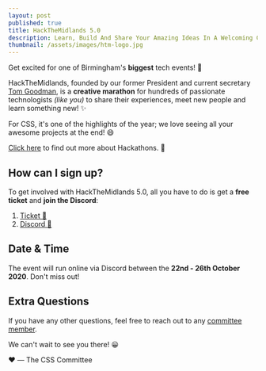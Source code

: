 ```yaml
---
layout: post 
published: true
title: HackTheMidlands 5.0
description: Learn, Build And Share Your Amazing Ideas In A Welcoming Community
thumbnail: /assets/images/htm-logo.jpg
---
```


Get excited for one of Birmingham's **biggest** tech events! 🎉

HackTheMidlands, founded by our former President and current secretary 
[Tom Goodman](https://twitter.com/tauomicronmu?s=21), is a **creative marathon** for hundreds of passionate
 technologists *(like you)* to share their experiences, meet new people and learn something new! ✨ 

For CSS, it's one of the highlights of the year; we love seeing all your awesome projects at the end! 😄 
 
[Click here](../hackathons) to find out more about Hackathons. 🤔
 
## How can I sign up?
To get involved with HackTheMidlands 5.0, all you have to do is get a **free ticket** and **join the Discord**:
1. [Ticket 🎫](https://www.eventbrite.co.uk/e/hackthemidlands-50-tickets-111222359070)
2. [Discord 👾](https://discord.gg/hackthemidlands/)

## Date & Time
The event will run online via Discord between the **22nd - 26th October 2020**. Don't miss out!

## Extra Questions
If you have any other questions, feel free to reach out to any [committee member](../commitee). 

We can't wait to see you there! 😀

❤️ — The CSS Committee